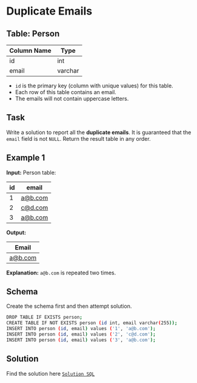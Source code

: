 # Duplicate Emails

## Table: Person

| Column Name | Type    |
|-------------|---------|
| id          | int     |
| email       | varchar |

- `id` is the primary key (column with unique values) for this table.
- Each row of this table contains an email.
- The emails will not contain uppercase letters.

## Task
Write a solution to report all the **duplicate emails**.
It is guaranteed that the `email` field is not `NULL`.
Return the result table in any order.

## Example 1

**Input:**
Person table:

| id | email   |
|----|---------|
| 1  | a@b.com |
| 2  | c@d.com |
| 3  | a@b.com |

**Output:**

| Email   |
|---------|
| a@b.com |

**Explanation:**
`a@b.com` is repeated two times.

## Schema
Create the schema first and then attempt solution.
```bash
DROP TABLE IF EXISTS person;
CREATE TABLE IF NOT EXISTS person (id int, email varchar(255));
INSERT INTO person (id, email) values ('1', 'a@b.com');
INSERT INTO person (id, email) values ('2', 'c@d.com');
INSERT INTO person (id, email) values ('3', 'a@b.com');
```

## Solution
Find the solution here [`Solution SQL`](../solutions/7-duplicate-emails.sql)

